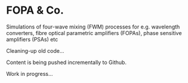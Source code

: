 # FOPA & Co.

Simulations of four-wave mixing (FWM) processes for e.g. wavelength converters, fibre optical parametric amplifiers (FOPAs), phase sensitive amplifiers (PSAs) etc

Cleaning-up old code...

Content is being pushed incrementally to Github.

Work in progress...
